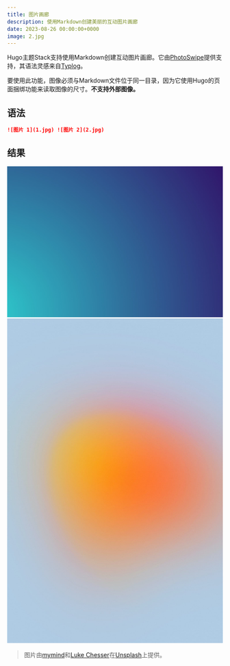 ```yaml
---
title: 图片画廊
description: 使用Markdown创建美丽的互动图片画廊
date: 2023-08-26 00:00:00+0000
image: 2.jpg
---
```


Hugo主题Stack支持使用Markdown创建互动图片画廊。它由[PhotoSwipe](https://photoswipe.com/)提供支持，其语法灵感来自[Typlog](https://typlog.com/)。

要使用此功能，图像必须与Markdown文件位于同一目录，因为它使用Hugo的页面捆绑功能来读取图像的尺寸。**不支持外部图像。**

## 语法

```markdown
![图片 1](1.jpg) ![图片 2](2.jpg)
```

## 结果

![图片 1](1.jpg) ![图片 2](2.jpg)

> 图片由[mymind](https://unsplash.com/@mymind)和[Luke Chesser](https://unsplash.com/@lukechesser)在[Unsplash](https://unsplash.com/)上提供。
